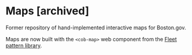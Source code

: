# Maps [archived]

Former repository of hand-implemented interactive maps for Boston.gov.

Maps are now built with the `<cob-map>` web component from the [Fleet pattern library](https://patterns.boston.gov/).
